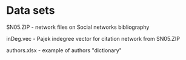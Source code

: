 # Data sets

SN05.ZIP - network files on Social networks bibliography

inDeg.vec - Pajek indegree vector for citation network from SN05.ZIP

authors.xlsx - example of authors "dictionary"
